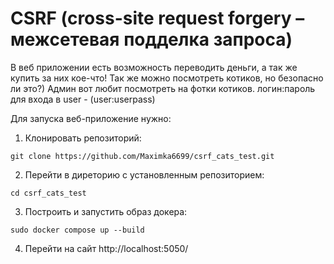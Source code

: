 
# CSRF (cross-site request forgery – межсетевая подделка запроса)

В веб приложении есть возможность переводить деньги, а так же купить за них кое-что! Так же можно посмотреть котиков, но безопасно ли это?) Админ вот любит посмотреть на фотки котиков.
логин:пароль для входа в user - (user:userpass)

Для запуска веб-приложение нужно:

1. Клонировать репозиторий:

```
git clone https://github.com/Maximka6699/csrf_cats_test.git
```

2. Перейти в диреторию с установленным репозиторием:

```
cd csrf_cats_test
```

3. Построить и запустить образ докера:

```
sudo docker compose up --build
```

4. Перейти на сайт http://localhost:5050/
